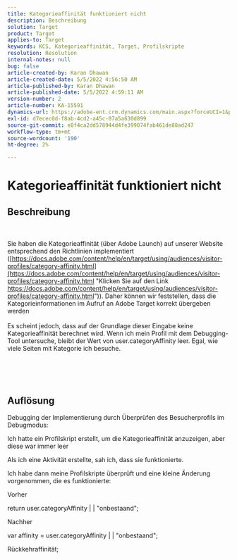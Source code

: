 ```yaml
---
title: Kategorieaffinität funktioniert nicht
description: Beschreibung
solution: Target
product: Target
applies-to: Target
keywords: KCS, Kategorieaffinität, Target, Profilskripte
resolution: Resolution
internal-notes: null
bug: false
article-created-by: Karan Dhawan
article-created-date: 5/5/2022 4:56:50 AM
article-published-by: Karan Dhawan
article-published-date: 5/5/2022 4:59:11 AM
version-number: 2
article-number: KA-15591
dynamics-url: https://adobe-ent.crm.dynamics.com/main.aspx?forceUCI=1&pagetype=entityrecord&etn=knowledgearticle&id=8ccaa0c4-2fcc-ec11-a7b5-6045bd00db25
exl-id: d7ecec0d-f8ab-4cd2-a45c-07a5a630d899
source-git-commit: e8f4ca2dd578944d4fe399074fab461de88ad247
workflow-type: tm+mt
source-wordcount: '190'
ht-degree: 2%

---
```


# Kategorieaffinität funktioniert nicht

## Beschreibung

<br><br>Sie haben die Kategorieaffinität (über Adobe Launch) auf unserer Website entsprechend den Richtlinien implementiert ([https://docs.adobe.com/content/help/en/target/using/audiences/visitor-profiles/category-affinity.html](https://docs.adobe.com/content/help/en/target/using/audiences/visitor-profiles/category-affinity.html "Klicken Sie auf den Link https://docs.adobe.com/content/help/en/target/using/audiences/visitor-profiles/category-affinity.html")). Daher können wir feststellen, dass die Kategorieinformationen im Aufruf an Adobe Target korrekt übergeben werden
<br> 
<br>Es scheint jedoch, dass auf der Grundlage dieser Eingabe keine Kategorieaffinität berechnet wird. Wenn ich mein Profil mit dem Debugging-Tool untersuche, bleibt der Wert von user.categoryAffinity leer. Egal, wie viele Seiten mit Kategorie ich besuche.<br><br><br><br><br>

## Auflösung


Debugging der Implementierung durch Überprüfen des Besucherprofils im Debugmodus:

Ich hatte ein Profilskript erstellt, um die Kategorieaffinität anzuzeigen, aber diese war immer leer

Als ich eine Aktivität erstellte, sah ich, dass sie funktionierte.

Ich habe dann meine Profilskripte überprüft und eine kleine Änderung vorgenommen, die es funktionierte:



Vorher

return user.categoryAffinity | | &quot;onbestaand&quot;;



Nachher

var affinity = user.categoryAffinity | | &quot;onbestaand&quot;;

Rückkehraffinität;
